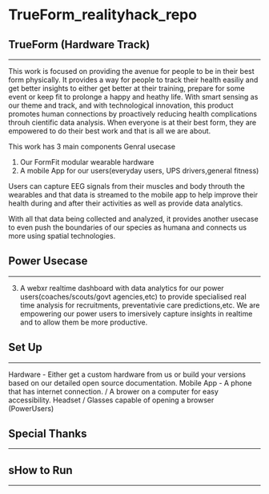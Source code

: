 # TrueForm_realityhack_repo

## TrueForm (Hardware Track)
---

This work is focused on providing the avenue for people to be in their best form physically. It provides a way for people to track their health easiliy and get better insights to either get better at their training, prepare for some event or keep fit to prolonge a happy and heathy life. With smart sensing as our theme and track, and with technological innovation, this product promotes human connections by proactively reducing health complications throuh cientific data analysis. When everyone is at their best form, they are empowered to do their best work and that is all we are about. 

This work has 3 main components
Genral usecase
1. Our FormFit modular wearable hardware
2. A mobile App for our users(everyday users, UPS drivers,general fitness)


Users can capture EEG signals from their muscles and body throuth the wearables and that data is streamed to the mobile app to help improve their health during and after their activities as well as provide data analytics.   

With all that data being collected and analyzed, it provides another usecase to even push the boundaries of our species as humana and connects us more using spatial technologies.

## Power Usecase
---

3. A webxr realtime dashboard with data analytics for our power users(coaches/scouts/govt agencies,etc) to provide specialised real time analysis for recruitments, preventativie care predictions,etc. 
    We are empowering our power users to imersively capture insights in realtime and to allow them be more productive. 


## Set Up
---

Hardware - Either get a custom hardware from us or build your versions based on our detailed  open source documentation. 
Mobile App - A phone that has internet connection. / A brower on a computer for easy accessibility.
Headset / Glasses capable of opening a browser (PowerUsers)

## Special Thanks
---


##  sHow to Run
---



